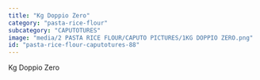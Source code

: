 ```yaml
---
title: "Kg Doppio Zero"
category: "pasta-rice-flour"
subcategory: "CAPUTOTURES"
image: "media/2 PASTA RICE FLOUR/CAPUTO PICTURES/1KG DOPPIO ZERO.png"
id: "pasta-rice-flour-caputotures-88"
---
```


Kg Doppio Zero
